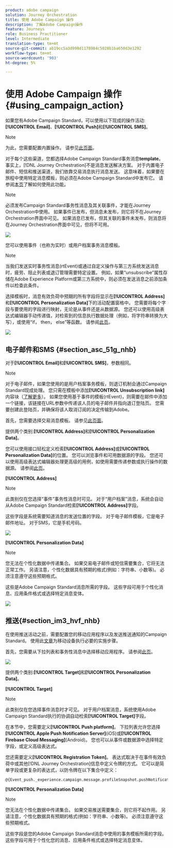 ```yaml
---
product: adobe campaign
solution: Journey Orchestration
title: 使用 Adobe Campaign 操作
description: 了解Adobe Campaign操作
feature: Journeys
role: Business Practitioner
level: Intermediate
translation-type: tm+mt
source-git-commit: ab19cc5a3d998d1178984c5028b1ba650d3e1292
workflow-type: tm+mt
source-wordcount: '903'
ht-degree: 5%

---
```



# 使用 Adobe Campaign 操作 {#using_campaign_action}

如果您有Adobe Campaign Standard，可以使用以下现成的操作活动:**[!UICONTROL Email]**、**[!UICONTROL Push]**&#x200B;和&#x200B;**[!UICONTROL SMS]**。

>[!NOTE]
>
>为此，您需要配置内置操作。 请参见[此页面](../action/working-with-adobe-campaign.md)。

对于每个这些渠道，您都选择Adobe Campaign Standard事务消息&#x200B;**template**。 事实上，[!DNL Journey Orchestration]不是消息发送解决方案。 对于内置电子邮件、短信和推送渠道，我们依靠交易消息执行消息发送。 这意味着，如果要在旅程中使用特定消息模板，则必须在Adobe Campaign Standard中发布它。 请参阅[本页](https://docs.adobe.com/content/help/zh-Hans/campaign-standard/using/communication-channels/transactional-messaging/about-transactional-messaging.html)了解如何使用此功能。

>[!NOTE]
>
>必须发布Campaign Standard事务性消息及其关联事件，才能在Journey Orchestration中使用。 如果事件已发布，但消息未发布，则它将不在Journey Orchestration界面中可见。 如果消息已发布，但其关联的事件未发布，则消息将在Journey Orchestration界面中可见，但将不可用。

![](../assets/journey59.png)

您可以使用事件（也称为实时）或用户档案事务消息模板。

>[!NOTE]
>
>当我们发送实时事务性消息(rtEvent)或通过自定义操作与第三方系统发送消息时，疲劳、阻止列表或退订管理需要特定设置。 例如，如果“unsubscribe”属性存储在Adobe Experience Platform或第三方系统中，则必须在发送消息之前添加条件以检查此条件。

选择模板时，消息有效负荷中预期的所有字段将显示在&#x200B;**[!UICONTROL Address]**&#x200B;和&#x200B;**[!UICONTROL Personalization Data]**&#x200B;下的活动配置窗格中。 您需要将每个字段与要使用的字段进行映射，无论是从事件还是从数据源。 您还可以使用高级表达式编辑器手动传递值，对检索到的信息执行数据处理（例如，将字符串转换为大写），或使用“if， then， else”等函数。 请参阅[此页](../expression/expressionadvanced.md)。

![](../assets/journey60.png)

## 电子邮件和SMS {#section_asc_51g_nhb}

对于&#x200B;**[!UICONTROL Email]**&#x200B;和&#x200B;**[!UICONTROL SMS]**，参数相同。

>[!NOTE]
>
>对于电子邮件，如果您使用的是用户档案事务模板，则退订机制会通过Campaign Standard现成处理。 您只需在模板中添加&#x200B;**[!UICONTROL Unsubscription link]**&#x200B;内容块（[了解更多](https://docs.adobe.com/content/help/en/campaign-standard/using/communication-channels/transactional-messaging/about-transactional-messaging.html)）。 如果您使用基于事件的模板(rtEvent)，则需要在邮件中添加一个链接，该链接在URL参数中传递该人员的电子邮件并指向退订登陆页。 您需要创建此登陆页，并确保将该人取消订阅的决定传输到Adobe。

首先，您需要选择交易消息模板。 请参见[此页面](../building-journeys/about-action-activities.md)。

提供两个类别:**[!UICONTROL Address]**&#x200B;和&#x200B;**[!UICONTROL Personalization Data]**。

您可以使用接口轻松定义检索&#x200B;**[!UICONTROL Address]**&#x200B;或&#x200B;**[!UICONTROL Personalization Data]**&#x200B;的位置。 您可以浏览事件和可用数据源的字段。 您还可以使用高级表达式编辑器处理更高级的用例，如使用需要传递参数或执行操作的数据源。 请参阅[此页](../expression/expressionadvanced.md)。

**[!UICONTROL Address]**

>[!NOTE]
>
>此类别仅在您选择“事件”事务性消息时可见。 对于“用户档案”消息，系统会自动从Adobe Campaign Standard检索&#x200B;**[!UICONTROL Address]**&#x200B;字段。

这些字段是系统需要知道消息的发送位置的字段。 对于电子邮件模板，它是电子邮件地址。 对于SMS，它是手机号码。

![](../assets/journey61.png)

**[!UICONTROL Personalization Data]**

>[!NOTE]
>
>您无法在个性化数据中传递集合。 如果交易电子邮件或短信需要集合，它将无法正常工作。 另请注意，个性化数据具有预期的格式(例如：字符串、小数等)。 必须注意遵守这些预期格式。

这些是Adobe Campaign Standard消息所需的字段。 这些字段可用于个性化消息、应用条件格式或选择特定消息变体。

![](../assets/journey62.png)

## 推送{#section_im3_hvf_nhb}

在使用推送活动之前，需要配置您的移动应用程序以及发送推送通知的Campaign Standard。 使用此[文章](https://helpx.adobe.com/cn/campaign/kb/integrate-mobile-sdk.html)为移动设备执行必要的实施步骤。

首先，您需要从下拉列表和事务性消息中选择移动应用程序。 请参阅[此页](../building-journeys/about-action-activities.md)。

![](../assets/journey62bis.png)

提供两个类别:**[!UICONTROL Target]**&#x200B;和&#x200B;**[!UICONTROL Personalization Data]**。

**[!UICONTROL Target]**

>[!NOTE]
>
>此类别仅在您选择事件消息时才可见。 对于用户档案消息，系统使用Adobe Campaign Standard执行的协调自动检索&#x200B;**[!UICONTROL Target]**&#x200B;字段。

在本节中，您需要定义&#x200B;**[!UICONTROL Push platform]**。 下拉列表允许您选择&#x200B;**[!UICONTROL Apple Push Notification Server]**(iOS)或&#x200B;**[!UICONTROL Firebase Cloud Messaging]**(Android)。 您也可以从事件或数据源中选择特定字段，或定义高级表达式。

您还需要定义&#x200B;**[!UICONTROL Registration Token]**。 表达式取决于在事件有效负荷中或其他[!DNL Journey Orchestration]信息中定义令牌的方式。 它可以是简单字段或更复杂的表达式，以防令牌在以下集合中定义：

```
@{Event_push._experience.campaign.message.profileSnapshot.pushNotificationTokens.first().token}
```

**[!UICONTROL Personalization Data]**

>[!NOTE]
>
>您无法在个性化数据中传递集合。 如果交易推送需要集合，则它将不起作用。 另请注意，个性化数据具有预期的格式(例如：字符串、小数等)。 必须注意遵守这些预期格式。

这些字段是您的Adobe Campaign Standard消息中使用的事务模板所需的字段。 这些字段可用于个性化您的消息、应用条件格式或选择特定消息变体。

